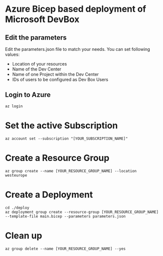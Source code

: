 # Azure Bicep based deployment of Microsoft DevBox

## Edit the parameters

Edit the parameters.json file to match your needs. You can set following values:

- Location of your resources
- Name of the Dev Center
- Name of one Project within the Dev Center
- IDs of users to be configured as Dev Box Users

## Login to Azure

```azurecli
az login
```

# Set the active Subscription

```azurecli
az account set --subscription "[YOUR_SUBSCRIPTION_NAME]"
```

# Create a Resource Group

```azurecli
az group create --name [YOUR_RESOURCE_GROUP_NAME] --location westeurope
```

# Create a Deployment

```azurecli
cd ./deploy
az deployment group create --resource-group [YOUR_RESOURCE_GROUP_NAME] --template-file main.bicep --parameters parameters.json
```

# Clean up

```azurecli
az group delete --name [YOUR_RESOURCE_GROUP_NAME] --yes
```
